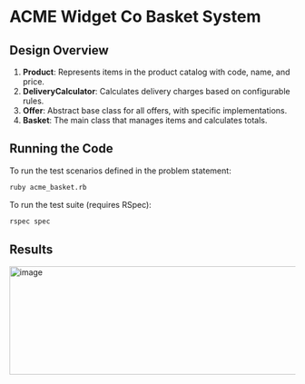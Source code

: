 # ACME Widget Co Basket System

## Design Overview

1. **Product**: Represents items in the product catalog with code, name, and price.
2. **DeliveryCalculator**: Calculates delivery charges based on configurable rules.
3. **Offer**: Abstract base class for all offers, with specific implementations.
4. **Basket**: The main class that manages items and calculates totals.

## Running the Code

To run the test scenarios defined in the problem statement:

```bash
ruby acme_basket.rb
```

To run the test suite (requires RSpec):

```bash
rspec spec
```

## Results
<img width="622" height="191" alt="image" src="https://github.com/user-attachments/assets/bb79a157-8a11-427e-96d3-a3d27764a96e" />
